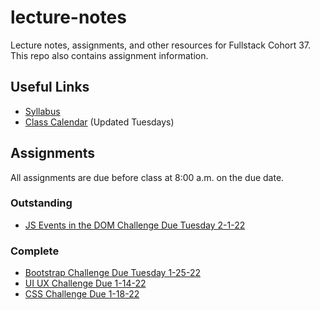 # lecture-notes
Lecture notes, assignments, and other resources for Fullstack Cohort 37. This repo also contains assignment information.

## Useful Links
* [Syllabus](http://ddc-web-curriculum.cnm.edu/syllabus/)
* [Class Calendar](https://calendar.google.com/calendar?cid=Ym9vdGNhbXBjb2RlcnNAZ21haWwuY29t) (Updated Tuesdays)

## Assignments
All assignments are due before class at 8:00 a.m. on the due date.

### Outstanding
* [JS Events in the DOM Challenge Due Tuesday 2-1-22](https://classroom.github.com/a/Z0AGeQ7W)

### Complete
* [Bootstrap Challenge Due Tuesday 1-25-22](https://classroom.github.com/a/4hbEkj82)
* [UI UX Challenge Due 1-14-22](https://classroom.github.com/a/bHo_748r)
* [CSS Challenge Due 1-18-22](https://classroom.github.com/a/qmmrPEB0)
